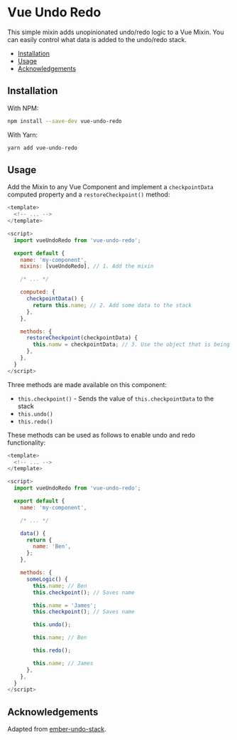 Vue Undo Redo
======

This simple mixin adds unopinionated undo/redo logic to a Vue Mixin. You can easily control what data is added to the undo/redo stack.

- [Installation](#installation)
- [Usage](#usage)
- [Acknowledgements](#acknowledgements)

## Installation

With NPM:

```sh
npm install --save-dev vue-undo-redo
```

With Yarn:

```sh
yarn add vue-undo-redo
```

## Usage

Add the Mixin to any Vue Component and implement a `checkpointData` computed property and a `restoreCheckpoint()` method:

```js
<template>
  <!-- ... -->
</template>

<script>
  import vueUndoRedo from 'vue-undo-redo';

  export default {
    name: 'my-component',
    mixins: [vueUndoRedo], // 1. Add the mixin

    /* ... */

    computed: {
      checkpointData() {
        return this.name; // 2. Add some data to the stack
      },
    },

    methods: {
      restoreCheckpoint(checkpointData) {
        this.namw = checkpointData; // 3. Use the object that is being restored
      },
    },
  }
</script>
```

Three methods are made available on this component:

- `this.checkpoint()` - Sends the value of `this.checkpointData` to the stack
- `this.undo()`
- `this.redo()`

These methods can be used as follows to enable undo and redo functionality:

```js
<template>
  <!-- ... -->
</template>

<script>
  import vueUndoRedo from 'vue-undo-redo';

  export default {
    name: 'my-component',

    /* ... */

    data() {
      return {
        name: 'Ben',
      };
    },

    methods: {
      someLogic() {
        this.name; // Ben
        this.checkpoint(); // Saves name

        this.name = 'James';
        this.checkpoint(); // Saves name

        this.undo();

        this.name; // Ben

        this.redo();

        this.name; // James
      },
    },
  }
</script>
```

## Acknowledgements

Adapted from [ember-undo-stack](https://github.com/intercom/ember-undo-stack/blob/master/addon/undo-stack.js).
